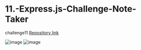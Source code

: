 # 11.-Express.js-Challenge-Note-Taker
challenge11
[Repository link](https://github.com/InaWise/11.-Express.js-Challenge-Note-Taker)

![image](https://user-images.githubusercontent.com/77795818/125001850-9a2b3e80-e021-11eb-930b-95cc6fc0fd9e.png)
![image](https://user-images.githubusercontent.com/77795818/125001952-d2cb1800-e021-11eb-81b3-92c8d36040e4.png)

